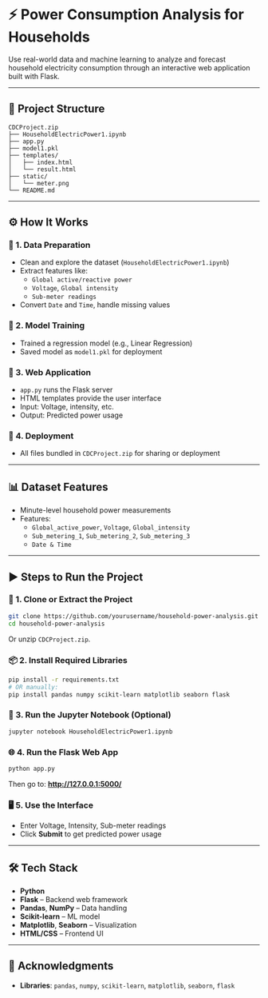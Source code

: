 # ⚡ Power Consumption Analysis for Households

Use real-world data and machine learning to analyze and forecast household electricity consumption through an interactive web application built with Flask.

---

## 📁 Project Structure

```
CDCProject.zip
├── HouseholdElectricPower1.ipynb  
├── app.py                        
├── model1.pkl                    
├── templates/
│   ├── index.html                 
│   └── result.html             
├── static/
│   └── meter.png                  
└── README.md                     
```

---

## ⚙️ How It Works

### 🔹 1. **Data Preparation**
- Clean and explore the dataset (`HouseholdElectricPower1.ipynb`)
- Extract features like:
  - `Global active/reactive power`
  - `Voltage`, `Global intensity`
  - `Sub-meter readings`
- Convert `Date` and `Time`, handle missing values

### 🔹 2. **Model Training**
- Trained a regression model (e.g., Linear Regression)
- Saved model as `model1.pkl` for deployment

### 🔹 3. **Web Application**
- `app.py` runs the Flask server
- HTML templates provide the user interface
- Input: Voltage, intensity, etc.
- Output: Predicted power usage

### 🔹 4. **Deployment**
- All files bundled in `CDCProject.zip` for sharing or deployment

---

## 📊 Dataset Features

- Minute-level household power measurements
- Features:
  - `Global_active_power`, `Voltage`, `Global_intensity`
  - `Sub_metering_1`, `Sub_metering_2`, `Sub_metering_3`
  - `Date & Time`

---

## ▶️ Steps to Run the Project

### 🔧 1. Clone or Extract the Project
```bash
git clone https://github.com/yourusername/household-power-analysis.git
cd household-power-analysis
```
Or unzip `CDCProject.zip`.

### 📦 2. Install Required Libraries
```bash
pip install -r requirements.txt
# OR manually:
pip install pandas numpy scikit-learn matplotlib seaborn flask
```

### 🧪 3. Run the Jupyter Notebook (Optional)
```bash
jupyter notebook HouseholdElectricPower1.ipynb
```

### 🌐 4. Run the Flask Web App
```bash
python app.py
```
Then go to: **http://127.0.0.1:5000/**

### 🖥️ 5. Use the Interface
- Enter Voltage, Intensity, Sub-meter readings
- Click **Submit** to get predicted power usage

---

## 🛠️ Tech Stack

- **Python**
- **Flask** – Backend web framework
- **Pandas**, **NumPy** – Data handling
- **Scikit-learn** – ML model
- **Matplotlib**, **Seaborn** – Visualization
- **HTML/CSS** – Frontend UI

---

## 🙌 Acknowledgments

- **Libraries**: `pandas`, `numpy`, `scikit-learn`, `matplotlib`, `seaborn`, `flask`


